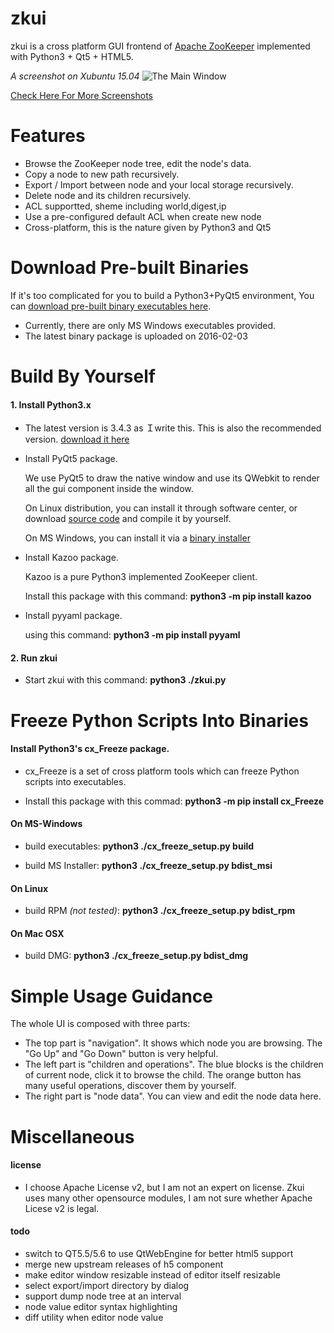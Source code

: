 # zkui
zkui is a cross platform GUI frontend of [Apache ZooKeeper](http://zookeeper.apache.org/) implemented with Python3 + Qt5 + HTML5.

*A screenshot on Xubuntu 15.04*
![The Main Window](https://github.com/echoma/zkui/wiki/snapshot_20150122/02_create_child_0902.JPG)

[Check Here For More Screenshots](https://github.com/echoma/zkui/wiki/Snapshots)

# Features
* Browse the ZooKeeper node tree, edit the node's data.
* Copy a node to new path recursively.
* Export / Import between node and your local storage recursively.
* Delete node and its children  recursively.
* ACL supportted, sheme including world,digest,ip
* Use a pre-configured default ACL when create new node
* Cross-platform, this is the nature given by Python3 and Qt5

# Download Pre-built Binaries

If it's too complicated for you to build a Python3+PyQt5 environment, You can [download pre-built binary executables here](https://github.com/echoma/zkui/wiki/Download).

* Currently, there are only MS Windows executables provided.
* The latest binary package is uploaded on 2016-02-03

# Build By Yourself

#### 1. Install Python3.x

* The latest version is 3.4.3 as Ｉwrite this. This is also the recommended version. [download it here](http://python.org/)

* Install PyQt5 package.

    We use PyQt5 to draw the native window and use its QWebkit to render all the gui component inside the window.

    On Linux distribution, you can install it through software center, or download [source code](http://www.riverbankcomputing.com/software/pyqt/download5) and compile it by yourself.

    On MS Windows, you can install it via a [binary installer](http://www.riverbankcomputing.com/software/pyqt/download5)

* Install Kazoo package.

    Kazoo is a pure Python3 implemented ZooKeeper client.

    Install this package with this command: **python3 -m pip install kazoo**

* Install pyyaml package.

    using this command: **python3 -m pip install pyyaml**

#### 2. Run zkui

* Start zkui with this command:  **python3 ./zkui.py**

# Freeze Python Scripts Into Binaries

#### Install Python3's cx_Freeze package.

* cx_Freeze is a set of cross platform tools which can freeze Python scripts into executables.

* Install this package with this commad: **python3 -m pip install cx_Freeze**

#### On MS-Windows

* build executables: **python3 ./cx_freeze_setup.py build**

* build MS Installer: **python3 ./cx_freeze_setup.py bdist_msi**

#### On Linux

* build RPM *(not tested)*: **python3 ./cx_freeze_setup.py bdist_rpm**

#### On Mac OSX

* build DMG: **python3 ./cx_freeze_setup.py bdist_dmg**

# Simple Usage Guidance
The whole UI is composed with three parts:

* The top part is "navigation". It shows which node you are browsing. The "Go Up" and "Go Down" button is very helpful.
* The left part is "children and operations".  The blue blocks is the children of current node, click it to browse the child. The orange button has many useful operations, discover them by yourself.
* The right part is "node data". You can view and edit the node data here.

# Miscellaneous

#### license

* I choose Apache License v2, but I am not an expert on license. Zkui uses many other opensource modules, I am not sure whether Apache Licese v2 is legal.

#### todo

* switch to QT5.5/5.6 to use QtWebEngine for better html5 support
* merge new upstream releases of h5 component
* make editor window resizable instead of editor itself resizable
* select export/import directory by dialog
* support dump node tree at an interval
* node value editor syntax highlighting
* diff utility when editor node value
